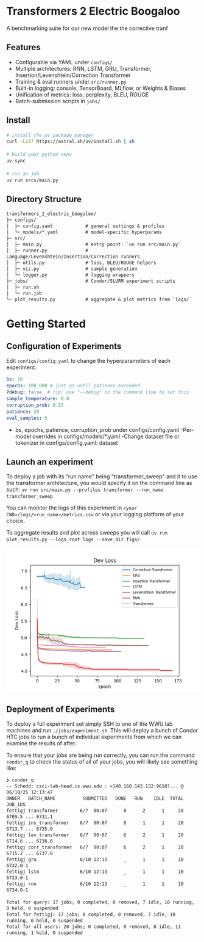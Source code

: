 # Transformers 2 Electric Boogaloo

A benchmarking suite for our new model the <emph>the corrective tranf</emph>

## Features

- Configurable via YAML under `configs/`
- Multiple architectures: RNN, LSTM, GRU, Transformer, Insertion/Levenshtein/Correction Transformer
- Training & eval runners under `src/runner.py`
- Built-in logging: console, TensorBoard, MLflow, or Weights & Biases
- Unification of metrics: loss, perplexity, BLEU, ROUGE
- Batch-submission scripts in `jobs/`

## Install

```bash
# install the uv package manager
curl -LsSf https://astral.sh/uv/install.sh | sh

# build your python venv
uv sync

# run an job
uv run srcs/main.py
```

## Directory Structure
```
transformers_2_electric_boogaloo/
├─ configs/
│  ├─ config.yaml            # general settings & profiles
│  └─ models/*.yaml          # model-specific hyperparams
├─ src/
│  ├─ main.py                # entry point: `uv run src/main.py`
│  ├─ runner.py              # Language/Levenshtein/Insertion/Correction runners
│  ├─ utils.py               # loss, BLEU/ROUGE helpers
│  ├─ viz.py                 # sample generation
│  └─ logger.py              # logging wrappers
├─ jobs/                     # Condor/SLURM experiment scripts
│  ├─ run.sh
│  └─ run.job
└─ plot_results.py           # aggregate & plot metrics from `logs/`
```
# Getting Started

## Configuration of Experiments

Edit `configs/config.yaml` to change the hyperparameters of each experiment.

```yaml
bs: 10
epochs: 100_000 # just go until patience exceeded
?debug: false  # tip: use "--debug" on the command line to set this
sample_temperature: 0.8
corruption_prob: 0.15
patience: 20
eval_samples: 5
```

- bs, epochs, patience, corruption_prob under configs/config.yaml
-Per-model overrides in configs/models/*.yaml
-Change dataset file or tokenizer in configs/config.yaml: dataset
## Launch an experiment

To deploy a job with its "run name" being "transformer_sweep" and it to use the transformer architecture, you would specify it on the command line as such:
`uv run src/main.py --profiles transformer --run_name transformer_sweep`

You can monitor the logs of this experiment in `<your CWD>/logs/<run_name>/metrics.csv` or via your logging platform of your choice.

To aggregate results and plot across sweeps you will call `uv run plot_results.py --logs_root logs --save_dir figs/`

![figure 1](figs/dev_loss.png)

## Deployment of Experiments

To deploy a full experiment set simply SSH to one of the WWU lab machines and run `./jobs/experiment.sh`.
This will deploy a bunch of Condor HTC jobs to run a bunch of individual experiments from which we can examine the results of after.

To ensure that your jobs are being run correctly, you can run the command `condor_q` to check the status of all of your jobs, you will likely see something like:

```
❯ condor_q
-- Schedd: csci-lab-head.cs.wwu.edu : <140.160.143.132:9618?... @ 06/10/25 12:13:47
OWNER   BATCH_NAME          SUBMITTED   DONE   RUN    IDLE  TOTAL JOB_IDS
fettigj transformer        6/7  00:07      8      2      1     20 6709.5 ... 6731.1
fettigj ins_transformer    6/7  00:07      8      1      1     20 6713.7 ... 6735.0
fettigj lev_transformer    6/7  00:07      6      2      1     20 6714.6 ... 6736.0
fettigj corr_transformer   6/7  00:07      6      2      1     20 6715.2 ... 6737.0
fettigj gru                6/10 12:13      _      1      1     10 6732.0-1
fettigj lstm               6/10 12:13      _      1      1     10 6733.0-1
fettigj rnn                6/10 12:13      _      1      1     10 6734.0-1

Total for query: 17 jobs; 0 completed, 0 removed, 7 idle, 10 running, 0 held, 0 suspended
Total for fettigj: 17 jobs; 0 completed, 0 removed, 7 idle, 10 running, 0 held, 0 suspended
Total for all users: 20 jobs; 0 completed, 0 removed, 8 idle, 11 running, 1 held, 0 suspended
```
